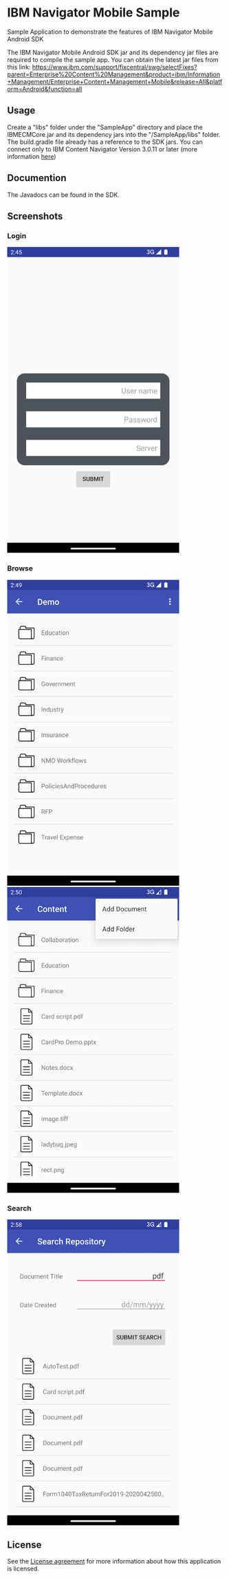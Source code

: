 # IBM Navigator Mobile Sample

Sample Application to demonstrate the features of IBM Navigator Mobile Android SDK

The IBM Navigator Mobile Android SDK jar and its dependency jar files are required to compile the sample app. You can obtain the latest jar files from this link: https://www.ibm.com/support/fixcentral/swg/selectFixes?parent=Enterprise%20Content%20Management&product=ibm/Information+Management/Enterprise+Content+Management+Mobile&release=All&platform=Android&function=all

## Usage

Create a "libs" folder under the "SampleApp" directory and place the IBMECMCore.jar and its dependency jars into the "/SampleApp/libs" folder. The build.gradle file already has a reference to the SDK jars. You can connect only to IBM Content Navigator Version 3.0.11 or later (more information [here](https://www.ibm.com/docs/en/content-navigator))

## Documention
The Javadocs can be found in the SDK.

## Screenshots

### Login
<img src="screenshots/login.png" width="400px">

### Browse
<img src="screenshots/browse.png" width="400px">

<img src="screenshots/menu.png" width="400px">

### Search
<img src="screenshots/search.png" width="400px">

## License
See the [License agreement](/Ready%20Apps%20open%20source%20license.pdf) for more information about how this application is licensed.

